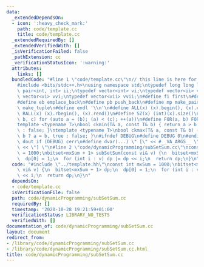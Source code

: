 ```yaml
---
data:
  _extendedDependsOn:
  - icon: ':heavy_check_mark:'
    path: code/template.cc
    title: code/template.cc
  _extendedRequiredBy: []
  _extendedVerifiedWith: []
  _isVerificationFailed: false
  _pathExtension: cc
  _verificationStatusIcon: ':warning:'
  attributes:
    links: []
  bundledCode: "#line 1 \"code/template.cc\"\n// this line is here for a reason\n\
    #include <bits/stdc++.h>\nusing namespace std;\ntypedef long long ll;\ntypedef\
    \ pair<int, int> ii;\ntypedef vector<int> vi;\ntypedef vector<ii> vii;\ntypedef\
    \ vector<vi> vvi;\ntypedef vector<vii> vvii;\n#define fi first\n#define se second\n\
    #define eb emplace_back\n#define pb push_back\n#define mp make_pair\n#define mt\
    \ make_tuple\n#define endl '\\n'\n#define ALL(x) (x).begin(), (x).end()\n#define\
    \ RALL(x) (x).rbegin(), (x).rend()\n#define SZ(x) (int)(x).size()\n#define FOR(a,\
    \ b, c) for (auto a = (b); (a) < (c); ++(a))\n#define F0R(a, b) FOR (a, 0, (b))\n\
    template <typename T>\nbool ckmin(T& a, const T& b) { return a > b ? a = b, true\
    \ : false; }\ntemplate <typename T>\nbool ckmax(T& a, const T& b) { return a <\
    \ b ? a = b, true : false; }\n#ifndef DEBUG\n#define DEBUG 0\n#endif\n#define\
    \ dout if (DEBUG) cerr\n#define dvar(...) \" [\" << #__VA_ARGS__ \": \" << (__VA_ARGS__)\
    \ << \"] \"\n#line 2 \"code/dynamicProgramming/subSetSum.cc\"\nconst int mxSum\
    \ = 1000;\nbitset<mxSum + 1> subSetSum(const vi& v) {\n  bitset<mxSum + 1> dp;\n\
    \  dp[0] = 1;\n  for (int i : v) dp |= dp << i;\n  return dp;\n}\n"
  code: "#include \"../template.hh\"\nconst int mxSum = 1000;\nbitset<mxSum + 1> subSetSum(const\
    \ vi& v) {\n  bitset<mxSum + 1> dp;\n  dp[0] = 1;\n  for (int i : v) dp |= dp\
    \ << i;\n  return dp;\n}\n"
  dependsOn:
  - code/template.cc
  isVerificationFile: false
  path: code/dynamicProgramming/subSetSum.cc
  requiredBy: []
  timestamp: '2020-10-28 19:21:59+01:00'
  verificationStatus: LIBRARY_NO_TESTS
  verifiedWith: []
documentation_of: code/dynamicProgramming/subSetSum.cc
layout: document
redirect_from:
- /library/code/dynamicProgramming/subSetSum.cc
- /library/code/dynamicProgramming/subSetSum.cc.html
title: code/dynamicProgramming/subSetSum.cc
---
```

